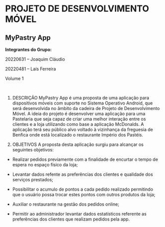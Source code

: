 

# PROJETO DE DESENVOLVIMENTO MÓVEL

## MyPastry App

**Integrantes do Grupo:**

20220631 – Joaquim Cláudio

20220481 – Laís Ferreira


Volume 1





 
1.	DESCRIÇÃO
MyPastry App é uma proposta de uma aplicação para dispositivos móveis com suporte no Sistema Operativo Android, que será desenvolvida no âmbito da cadeira de Projeto de Desenvolvimento Móvel.
A ideia do projeto é desenvolver uma aplicação para uma Pastelaria que seja capaz de criar uma melhor interação entre os clientes e a loja utilizando como base a aplicação McDonalds. 
A aplicação terá seu público alvo voltado à vizinhança da freguesia de Benfica onde está localizado o restaurante Império dos Pastéis.

2.	OBJETIVOS
A proposta desta aplicação surgiu para alcançar os seguintes objetivos:
- Realizar pedidos previamente com a finalidade de encurtar o tempo de espera no espaço físico da loja;

- Levantar dados refente as preferências dos clientes e qualidade dos serviços prestados;

- Possibilitar o acumulo de pontos a cada pedido realizado permitindo que o usuário possa trocar estes pontos com outros produtos da loja;

- Auxiliar o restaurante na gestão dos pedidos online;

- Permitir ao administrador levantar dados estatísticos referente as preferências dos clientes que realizam pedidos pela app.


